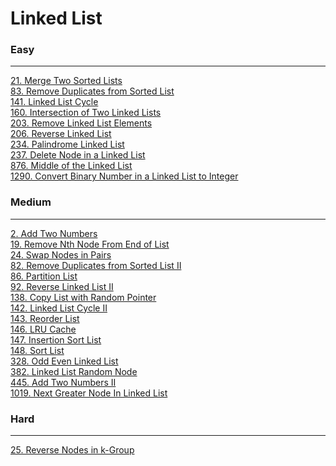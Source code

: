# Linked List

### Easy
---
[21. Merge Two Sorted Lists](../solutions/0021-Merge%20Two%20Sorted%20Lists.md)</br>
[83. Remove Duplicates from Sorted List](../solutions/0083-Remove%20Duplicates%20from%20Sorted%20List.md)</br>
[141. Linked List Cycle](../solutions/0141-Linked%20List%20Cycle.md)</br>
[160. Intersection of Two Linked Lists](../solutions/0160-Intersection%20of%20Two%20Linked%20Lists.md)</br>
[203. Remove Linked List Elements](../solutions/0203-Remove%20Linked%20List%20Elements.md)</br>
[206. Reverse Linked List](../solutions/0206-Reverse%20Linked%20List.md)</br>
[234. Palindrome Linked List](../solutions/0234-Palindrome%20Linked%20List.md)</br>
[237. Delete Node in a Linked List](../solutions/0237-Delete%20Node%20in%20a%20Linked%20List.md)</br>
[876. Middle of the Linked List](../solutions/0876-Middle%20of%20the%20Linked%20List.md)</br>
[1290. Convert Binary Number in a Linked List to Integer](../solutions/1290-Convert%20Binary%20Number%20in%20a%20Linked%20List%20to%20Integer.md)</br>

### Medium
---
[2. Add Two Numbers](../solutions/0002-Add%20Two%20Numbers.md)</br>
[19. Remove Nth Node From End of List](../solutions/0019-Remove%20Nth%20Node%20From%20End%20of%20List.md)</br>
[24. Swap Nodes in Pairs](../solutions/0024-Swap%20Nodes%20in%20Pairs.md)</br>
[82. Remove Duplicates from Sorted List II](../solutions/0082-Remove%20Duplicates%20from%20Sorted%20List%20II.md)</br>
[86. Partition List](../solutions/0086-Partition%20List.md)</br>
[92. Reverse Linked List II](../solutions/0092-Reverse%20Linked%20List%20II.md)</br>
[138. Copy List with Random Pointer](../solutions/0138-Copy%20List%20with%20Random%20Pointer.md)</br>
[142. Linked List Cycle II](../solutions/0142-Linked%20List%20Cycle%20II.md)</br>
[143. Reorder List](../solutions/0143-Reorder%20List.md)</br>
[146. LRU Cache](../solutions/0146-LRU%20Cache.md)</br>
[147. Insertion Sort List](../solutions/0147-Insertion%20Sort%20List.md)</br>
[148. Sort List](../solutions/0148-Sort%20List.md)</br>
[328. Odd Even Linked List](../solutions/0328-Odd%20Even%20Linked%20List.md)</br>
[382. Linked List Random Node](../solutions/0382-Linked%20List%20Random%20Node.md)</br>
[445. Add Two Numbers II](../solutions/0445-Add%20Two%20Numbers%20II.md)</br>
[1019. Next Greater Node In Linked List](../solutions/1019-Next%20Greater%20Node%20In%20Linked%20List.md)</br>

### Hard
---
[25. Reverse Nodes in k-Group](../solutions/0025-Reverse%20Nodes%20in%20k-Groups.md)</br>
